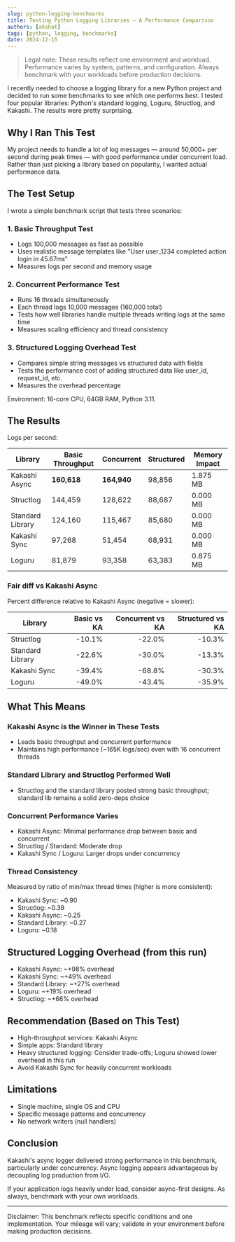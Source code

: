 ```yaml
---
slug: python-logging-benchmarks
title: Testing Python Logging Libraries — A Performance Comparison
authors: [akshat]
tags: [python, logging, benchmarks]
date: 2024-12-15
---
```


> Legal note: These results reflect one environment and workload. Performance varies by system, patterns, and configuration. Always benchmark with your workloads before production decisions.

I recently needed to choose a logging library for a new Python project and decided to run some benchmarks to see which one performs best. I tested four popular libraries: Python's standard logging, Loguru, Structlog, and Kakashi. The results were pretty surprising.

## Why I Ran This Test

My project needs to handle a lot of log messages — around 50,000+ per second during peak times — with good performance under concurrent load. Rather than just picking a library based on popularity, I wanted actual performance data.

## The Test Setup

I wrote a simple benchmark script that tests three scenarios:

### 1. Basic Throughput Test

- Logs 100,000 messages as fast as possible
- Uses realistic message templates like "User user_1234 completed action login in 45.67ms"
- Measures logs per second and memory usage

### 2. Concurrent Performance Test

- Runs 16 threads simultaneously
- Each thread logs 10,000 messages (160,000 total)
- Tests how well libraries handle multiple threads writing logs at the same time
- Measures scaling efficiency and thread consistency

### 3. Structured Logging Overhead Test

- Compares simple string messages vs structured data with fields
- Tests the performance cost of adding structured data like user_id, request_id, etc.
- Measures the overhead percentage

Environment: 16-core CPU, 64GB RAM, Python 3.11.

## The Results

Logs per second:

| Library | Basic Throughput | Concurrent | Structured | Memory Impact |
|---------|------------------|------------|------------|---------------|
| Kakashi Async | **160,618** | **164,940** | 98,856 | 1.875 MB |
| Structlog | 144,459 | 128,622 | 88,687 | 0.000 MB |
| Standard Library | 124,160 | 115,467 | 85,680 | 0.000 MB |
| Kakashi Sync | 97,268 | 51,454 | 68,931 | 0.000 MB |
| Loguru | 81,879 | 93,358 | 63,383 | 0.875 MB |

### Fair diff vs Kakashi Async

Percent difference relative to Kakashi Async (negative = slower):

| Library | Basic vs KA | Concurrent vs KA | Structured vs KA |
|---------|-------------:|-----------------:|-----------------:|
| Structlog | -10.1% | -22.0% | -10.3% |
| Standard Library | -22.6% | -30.0% | -13.3% |
| Kakashi Sync | -39.4% | -68.8% | -30.3% |
| Loguru | -49.0% | -43.4% | -35.9% |

## What This Means

### Kakashi Async is the Winner in These Tests

- Leads basic throughput and concurrent performance
- Maintains high performance (\~165K logs/sec) even with 16 concurrent threads

### Standard Library and Structlog Performed Well

- Structlog and the standard library posted strong basic throughput; standard lib remains a solid zero-deps choice

### Concurrent Performance Varies

- Kakashi Async: Minimal performance drop between basic and concurrent
- Structlog / Standard: Moderate drop
- Kakashi Sync / Loguru: Larger drops under concurrency

### Thread Consistency

Measured by ratio of min/max thread times (higher is more consistent):
- Kakashi Sync: ~0.90
- Structlog: ~0.39
- Kakashi Async: ~0.25
- Standard Library: ~0.27
- Loguru: ~0.18

## Structured Logging Overhead (from this run)

- Kakashi Async: ~+98% overhead
- Kakashi Sync: ~+49% overhead
- Standard Library: ~+27% overhead
- Loguru: ~+19% overhead
- Structlog: ~+66% overhead

## Recommendation (Based on This Test)

- High-throughput services: Kakashi Async
- Simple apps: Standard library
- Heavy structured logging: Consider trade-offs; Loguru showed lower overhead in this run
- Avoid Kakashi Sync for heavily concurrent workloads

## Limitations

- Single machine, single OS and CPU
- Specific message patterns and concurrency
- No network writers (null handlers)

## Conclusion

Kakashi's async logger delivered strong performance in this benchmark, particularly under concurrency. Async logging appears advantageous by decoupling log production from I/O.

If your application logs heavily under load, consider async-first designs. As always, benchmark with your own workloads.

---

Disclaimer: This benchmark reflects specific conditions and one implementation. Your mileage will vary; validate in your environment before making production decisions.
